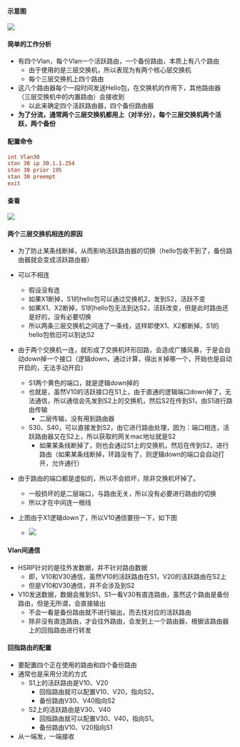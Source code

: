 #### 示意图
  <img src='https://lsz.net.cn/node/imgs/b15bcad822425f0db955fa4829d51e7e.png' />


#### 简单的工作分析
- 有四个Vlan，每个Vlan一个活跃路由，一个备份路由，本质上有八个路由
  - 由于使用的是三层交换机，所以表现为有两个核心层交换机
  - 每个三层交换机上四个路由
- 这八个路由器每个一段时间发送Hello包，在交换机的作用下，其他路由器（三层交换机中的内置路由）会接收到
  - 以此来确定四个活跃路由器，四个备份路由器
- **为了分流，通常两个三层交换机都用上（对半分），每个三层交换机两个活跃，两个备份**


#### 配置命令
```conf
int Vlan30
stan 30 ip 30.1.1.254
stan 30 prior 195
stan 30 preempt
exit
```

#### 查看
<img src='https://lsz.net.cn/node/imgs/8ed53c1f7015ac9e8c89f59e49cd0af0.png' />


#### 两个三层交换机相连的原因
  - 为了防止某条线断掉，从而影响活跃路由器的切换（hello包收不到了，备份路由器就会变成活跃路由器）
  - 可以不相连
    - 假设没有连
    - 如果X1断掉，S1的hello包可以通过交换机2，发到S2，活跃不变
    - 如果X1、X2断掉，S1的hello包无法到达S2，活跃改变，但是此时路由还是好的，没有必要切换
    - 所以两条三层交换机之间连了一条线，这样即使X1、X2都断掉，S1的hello包依旧可以到达S2
- 由于两个交换机一连，就形成了交换机环形回路，会造成广播风暴，于是会自动down掉一个接口（逻辑down，通过计算，得出关掉哪一个，开始也是自动开启的，无法手动开启）
  - S1两个黄色的端口，就是逻辑down掉的
  - 也就是，虽然V10的活跃接口在S1上，由于直通的逻辑端口down掉了，无法通信，所以通信会先发到S2上的交换机，然后S2在传到S1，由S1进行路由传输
    - 二层传输，没有用到路由器
  - S30、S40，可以直接发到S2，由它进行路由处理，因为：端口相连，活跃路由器又在S2上，所以获取的网关mac地址就是S2
    - 如果某条线断掉了，则也会通过S1上的交换机，然后在传到S2，进行路由（如果某条线断掉，环路没有了，则逻辑down的端口会自动打开，允许通行）

- 由于路由的端口都是虚拟的，所以不会损坏，除非交换机坏掉了。
  - 一般损坏的是二层端口，与路由无关，所以没有必要进行路由的切换
  - 所以才在中间连一根线

- 上图由于X1逻辑down了，所以V10通信要拐一下，如下图
  - <img src='https://lsz.net.cn/node/imgs/2b9aef3a7e091f28e207dc5f036bffed.png' />


#### Vlan间通信
- HSRP针对的是往外发数据，并不针对路由数据
  - 即，V10和V30通信，虽然V10的活跃路由在S1，V20的活跃路由在S2上
  - 但是V10和V30通信，并不会涉及到S2
- V10发送数据，数据会推到S1，S1一看V30有直连路由，虽然这个路由是备份路由，但是无所谓，会直接输出
  - 不会一看是备份路由就不进行输出，而去找对应的活跃路由
  - 除非没有直连路由，才会往外路由，会发到上一个路由器，根据该路由器上的回指路由进行转发




#### 回指路由的配置
- 要配置四个正在使用的路由和四个备份路由
- 通常也是采用分流的方式
  - S1上的活跃路由是V10、V20
    - 回指路由就可以配置V10、V20，指向S2。
    - 备份路由V30、V40指向S2
  - S2上的活跃路由是V30、V40
    - 回指路由就可以配置V30、V40，指向S1。
    - 备份路由V10、V20指向S1 
- 从一端发，一端接收